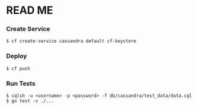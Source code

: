 # READ ME

### Create Service
```
$ cf create-service cassandra default cf-keystore
```

### Deploy
```
$ cf push
```

### Run Tests
```
$ cqlsh -u <username> -p <password> -f db/cassandra/test_data/data.cql
$ go test -v ./...
```